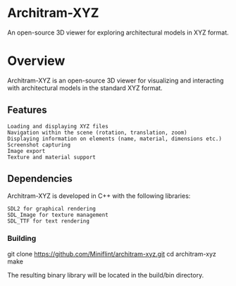 # Architram-XYZ

An open-source 3D viewer for exploring architectural models in XYZ format.

# Overview

Architram-XYZ is an open-source 3D viewer for visualizing and interacting with architectural models in the standard XYZ format.


## Features

    Loading and displaying XYZ files
    Navigation within the scene (rotation, translation, zoom)
    Displaying information on elements (name, material, dimensions etc.)
    Screenshot capturing
    Image export
    Texture and material support

## Dependencies

Architram-XYZ is developed in C++ with the following libraries:

    SDL2 for graphical rendering
    SDL_Image for texture management
    SDL_TTF for text rendering

### Building

git clone https://github.com/Miniflint/architram-xyz.git
cd architram-xyz
make


The resulting binary library will be located in the build/bin directory.

